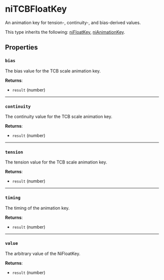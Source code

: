 # niTCBFloatKey
<div class="search_terms" style="display: none">nitcbfloatkey, tcbfloatkey</div>

<!---
	This file is autogenerated. Do not edit this file manually. Your changes will be ignored.
	More information: https://github.com/MWSE/MWSE/tree/master/docs
-->

An animation key for tension-, continuity-, and bias-derived values.

This type inherits the following: [niFloatKey](../types/niFloatKey.md), [niAnimationKey](../types/niAnimationKey.md).
## Properties

### `bias`
<div class="search_terms" style="display: none">bias</div>

The bias value for the TCB scale animation key.

**Returns**:

* `result` (number)

***

### `continuity`
<div class="search_terms" style="display: none">continuity</div>

The continuity value for the TCB scale animation key.

**Returns**:

* `result` (number)

***

### `tension`
<div class="search_terms" style="display: none">tension</div>

The tension value for the TCB scale animation key.

**Returns**:

* `result` (number)

***

### `timing`
<div class="search_terms" style="display: none">timing</div>

The timing of the animation key.

**Returns**:

* `result` (number)

***

### `value`
<div class="search_terms" style="display: none">value</div>

The arbitrary value of the NiFloatKey.

**Returns**:

* `result` (number)

